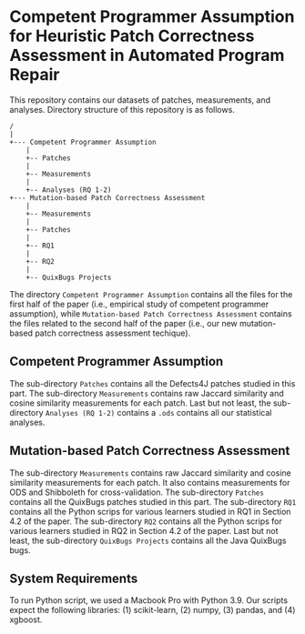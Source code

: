 # Competent Programmer Assumption for Heuristic Patch Correctness Assessment in Automated Program Repair

This repository contains our datasets of patches, measurements, and analyses.
Directory structure of this repository is as follows.
```plain
/
|
+--- Competent Programmer Assumption
    |
    +-- Patches
    |
    +-- Measurements
    |
    +-- Analyses (RQ 1-2)
+--- Mutation-based Patch Correctness Assessment
    |
    +-- Measurements
    |
    +-- Patches
    |
    +-- RQ1
    |
    +-- RQ2
    |
    +-- QuixBugs Projects
```

The directory `Competent Programmer Assumption` contains all the files for the first half of the paper (i.e., empirical study of competent programmer assumption),
while `Mutation-based Patch Correctness Assessment` contains the files related to the second half of the paper (i.e., our new mutation-based patch correctness assessment techique).

## Competent Programmer Assumption
The sub-directory `Patches` contains all the Defects4J patches studied in this part.
The sub-directory `Measurements` contains raw Jaccard similarity and cosine similarity measurements for each patch.
Last but not least, the sub-directory `Analyses (RQ 1-2)` contains a `.ods` contains all our statistical analyses.

## Mutation-based Patch Correctness Assessment
The sub-directory `Measurements` contains raw Jaccard similarity and cosine similarity measurements for each patch.
It also contains measurements for ODS and Shibboleth for cross-validation.
The sub-directory `Patches` contains all the QuixBugs patches studied in this part.
The sub-directory `RQ1` contains all the Python scrips for various learners studied in RQ1 in Section 4.2 of the paper.
The sub-directory `RQ2` contains all the Python scrips for various learners studied in RQ2 in Section 4.2 of the paper.
Last but not least, the sub-directory `QuixBugs Projects` contains all the Java QuixBugs bugs.

## System Requirements
To run Python script, we used a Macbook Pro with Python 3.9.
Our scripts expect the following libraries: (1) scikit-learn, (2) numpy, (3) pandas, and (4) xgboost.
